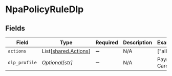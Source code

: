 # NpaPolicyRuleDlp


## Fields

| Field                                                  | Type                                                   | Required                                               | Description                                            | Example                                                |
| ------------------------------------------------------ | ------------------------------------------------------ | ------------------------------------------------------ | ------------------------------------------------------ | ------------------------------------------------------ |
| `actions`                                              | List[[shared.Actions](../../models/shared/actions.md)] | :heavy_minus_sign:                                     | N/A                                                    | ["allow"]                                              |
| `dlp_profile`                                          | *Optional[str]*                                        | :heavy_minus_sign:                                     | N/A                                                    | Payment Card                                           |